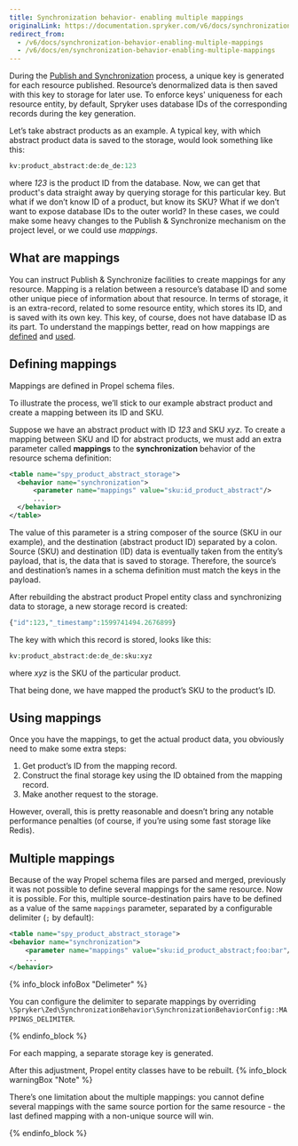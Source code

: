 ```yaml
---
title: Synchronization behavior- enabling multiple mappings
originalLink: https://documentation.spryker.com/v6/docs/synchronization-behavior-enabling-multiple-mappings
redirect_from:
  - /v6/docs/synchronization-behavior-enabling-multiple-mappings
  - /v6/docs/en/synchronization-behavior-enabling-multiple-mappings
---
```


During the [Publish and Synchronization](https://documentation.spryker.com/docs/en/publish-and-synchronization) process, a unique key is generated for each resource published. Resource’s denormalized data is then saved with this key to storage for later use. To enforce keys' uniqueness for each resource entity, by default, Spryker uses database IDs of the corresponding records during the key generation.

 Let’s take abstract products as an example. A typical key, with which abstract product data is saved to the storage, would look something like this:
 
 ```PHP
 kv:product_abstract:de:de_de:123
 ```
 where *123* is the product ID from the database. Now, we can get that product's data straight away by querying storage for this particular key. But what if we don’t know ID of a product, but know its SKU? What if we don’t want to expose database IDs to the outer world? In these cases, we could make some heavy changes to the Publish & Synchronize mechanism on the project level, or we could use *mappings*.

##  What are mappings
You can instruct Publish & Synchronize facilities to create mappings for any resource. Mapping is a relation between a resource’s database ID and some other unique piece of information about that resource. In terms of storage, it is an extra-record, related to some resource entity, which stores its ID, and is saved with its own key. This key, of course, does not have database ID as its part. To understand the mappings better, read on how mappings are [defined](#defining) and [used](#using).

<a name="defining"></a>

## Defining mappings
Mappings are defined in Propel schema files. 

To illustrate the process, we’ll stick to our example abstract product and create a mapping between its ID and SKU. 

Suppose we have an abstract product with ID *123* and SKU *xyz*. To create a mapping between SKU and ID for abstract products, we must add an extra parameter called **mappings** to the **synchronization** behavior of the resource schema definition:

```XML
<table name="spy_product_abstract_storage">
  <behavior name="synchronization">
      <parameter name="mappings" value="sku:id_product_abstract"/>
      ...
  </behavior>
</table>
```
The value of this parameter is a string composer of the source (SKU in our example), and the destination (abstract product ID) separated by a colon. Source (SKU) and destination (ID) data is eventually taken from the entity’s payload, that is, the data that is saved to storage. Therefore, the source’s and destination’s names in a schema definition must match the keys in the payload.

After rebuilding the abstract product Propel entity class and synchronizing data to storage, a new storage record is created:

```PHP
{"id":123,"_timestamp":1599741494.2676899}
```
The key with which this record is stored, looks like this:
```PHP
kv:product_abstract:de:de_de:sku:xyz
```
where *xyz* is the SKU of the particular product. 

That being done, we have mapped the product’s SKU to the product’s ID.

<a name="using"></a>

## Using mappings

Once you have the mappings, to get the actual product data, you obviously need to make some extra steps:

1. Get product’s ID from the mapping record.
2. Construct the final storage key using the ID obtained from the mapping record.
3. Make another request to the storage.

However, overall, this is pretty reasonable and doesn’t bring any notable performance penalties (of course, if you’re using some fast storage like Redis).

## Multiple mappings
Because of the way Propel schema files are parsed and merged, previously it was not possible to define several mappings for the same resource. Now it is possible. For this, multiple source-destination pairs have to be defined as a value of the same `mappings` parameter, separated by a configurable delimiter (`;` by default):

```XML
<table name="spy_product_abstract_storage">
<behavior name="synchronization">
    <parameter name="mappings" value="sku:id_product_abstract;foo:bar"/>
    ...
</behavior>
```
{% info_block infoBox "Delimeter" %}

You can configure the delimiter to separate mappings by overriding `\Spryker\Zed\SynchronizationBehavior\SynchronizationBehaviorConfig::MAPPINGS_DELIMITER`.

{% endinfo_block %}

For each mapping, a separate storage key is generated. 

After this adjustment, Propel entity classes have to be rebuilt.
{% info_block warningBox "Note" %}

There’s one limitation about the multiple mappings: you cannot define several mappings with the same source portion for the same resource - the last defined mapping with a non-unique source will win.

{% endinfo_block %}
